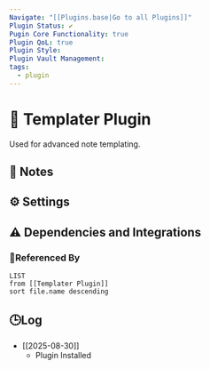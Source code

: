 ```yaml
---
Navigate: "[[Plugins.base|Go to all Plugins]]"
Plugin Status: ✔️
Pugin Core Functionality: true
Plugin QoL: true
Plugin Style:
Plugin Vault Management:
tags:
  - plugin
---
```

# 🔌 Templater Plugin

Used for advanced note templating.

## 📝 Notes

## ⚙️ Settings

## ⚠️ Dependencies and Integrations

### 🔗Referenced By

```dataview
LIST
from [[Templater Plugin]]
sort file.name descending
```

## 🕒Log

- [[2025-08-30]]
	- Plugin Installed
